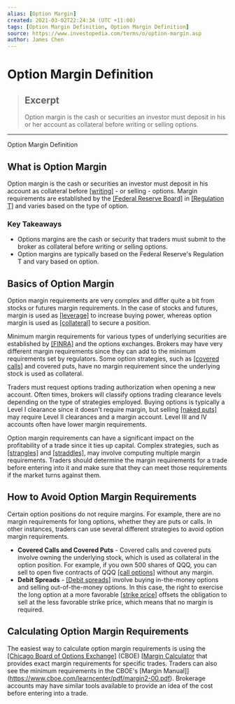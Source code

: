 ```yaml
---
alias: [Option Margin]
created: 2021-03-02T22:24:34 (UTC +11:00)
tags: [Option Margin Definition, Option Margin Definition]
source: https://www.investopedia.com/terms/o/option-margin.asp
author: James Chen
---
```


# Option Margin Definition

> ## Excerpt
> Option margin is the cash or securities an investor must deposit in his or her account as collateral before writing or selling options.

---

Option Margin Definition
## What is Option Margin

Option margin is the cash or securities an investor must deposit in his account as collateral before [[writing]](https://www.investopedia.com/terms/w/writing-an-option.asp) - or selling - options. Margin requirements are established by the [[Federal Reserve Board]](https://www.investopedia.com/terms/f/frb.asp) in [[Regulation T]](https://www.investopedia.com/terms/r/regulationt.asp) and varies based on the type of option.

### Key Takeaways

-   Options margins are the cash or security that traders must submit to the broker as collateral before writing or selling options.
-   Option margins are typically based on the Federal Reserve's Regulation T and vary based on option.

## Basics of Option Margin

Option margin requirements are very complex and differ quite a bit from stocks or futures margin requirements. In the case of stocks and futures, margin is used as [[leverage]](https://www.investopedia.com/terms/l/leverage.asp) to increase buying power, whereas option margin is used as [[collateral]](https://www.investopedia.com/terms/c/collateral.asp) to secure a position.

Minimum margin requirements for various types of underlying securities are established by [[FINRA]](https://www.investopedia.com/terms/f/finra.asp) and the options exchanges. Brokers may have very different margin requirements since they can add to the minimum requirements set by regulators. Some option strategies, such as [[covered calls]](https://www.investopedia.com/terms/c/coveredcall.asp) and covered puts, have no margin requirement since the underlying stock is used as collateral. 

Traders must request options trading authorization when opening a new account. Often times, brokers will classify options trading clearance levels depending on the type of strategies employed. Buying options is typically a Level I clearance since it doesn't require margin, but selling [[naked puts]](https://www.investopedia.com/terms/n/nakedput.asp) may require Level II clearances and a margin account. Level III and IV accounts often have lower margin requirements.

Option margin requirements can have a significant impact on the profitability of a trade since it ties up capital. Complex strategies, such as [[strangles]](https://www.investopedia.com/terms/s/strangle.asp) and [[straddles]](https://www.investopedia.com/terms/s/straddle.asp), may involve computing multiple margin requirements. Traders should determine the margin requirements for a trade before entering into it and make sure that they can meet those requirements if the market turns against them.

## How to Avoid Option Margin Requirements

Certain option positions do not require margins. For example, there are no margin requirements for long options, whether they are puts or calls. In other instances, traders can use several different strategies to avoid option margin requirements.

-   **Covered Calls and Covered Puts** - Covered calls and covered puts involve owning the underlying stock, which is used as collateral in the option position. For example, if you own 500 shares of QQQ, you can sell to open five contracts of QQQ [[call options]](https://www.investopedia.com/terms/c/calloption.asp) without any margin.
-   **Debit Spreads** - [[Debit spreads]](https://www.investopedia.com/terms/d/debitspread.asp) involve buying in-the-money options and selling out-of-the-money options. In this case, the right to exercise the long option at a more favorable [[strike price]](https://www.investopedia.com/terms/s/strikeprice.asp) offsets the obligation to sell at the less favorable strike price, which means that no margin is required.

## Calculating Option Margin Requirements

The easiest way to calculate option margin requirements is using the [[Chicago Board of Options Exchange]](https://www.investopedia.com/terms/c/cboe.asp) (CBOE) [[Margin Calculator](http://www.cboe.com/trading-tools/calculators/margin-calculator) that provides exact margin requirements for specific trades. Traders can also see the minimum requirements in the CBOE's [Margin Manual]](https://www.cboe.com/learncenter/pdf/margin2-00.pdf). Brokerage accounts may have similar tools available to provide an idea of the cost before entering into a trade.
